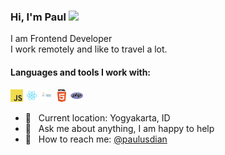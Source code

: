 ### Hi, I'm Paul <img src="https://media.giphy.com/media/hvRJCLFzcasrR4ia7z/giphy.gif" width="25px">

I am Frontend Developer  <br />
I work remotely and like to travel a lot. 
#### Languages and tools I work with:

<code><img height="20" src="https://raw.githubusercontent.com/github/explore/80688e429a7d4ef2fca1e82350fe8e3517d3494d/topics/javascript/javascript.png"></code>
<code><img height="20" src="https://raw.githubusercontent.com/github/explore/80688e429a7d4ef2fca1e82350fe8e3517d3494d/topics/react/react.png"></code>
<code><img height="20" src="https://raw.githubusercontent.com/github/explore/80688e429a7d4ef2fca1e82350fe8e3517d3494d/topics/java/java.png"></code>
<code><img height="20" src="https://raw.githubusercontent.com/github/explore/80688e429a7d4ef2fca1e82350fe8e3517d3494d/topics/html/html.png"></code>
<code><img height="20" src="https://raw.githubusercontent.com/github/explore/80688e429a7d4ef2fca1e82350fe8e3517d3494d/topics/php/php.png"></code>
<br />

- 📍 &nbsp;	Current location: Yogyakarta, ID
- 💬 &nbsp;	Ask me about anything, I am happy to help
- 💌 &nbsp;	How to reach me: [@paulusdian](https://www.instagram.com/paulusdian/)
